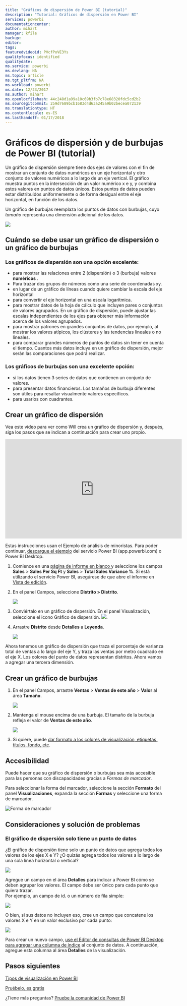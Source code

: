 ```yaml
---
title: "Gráficos de dispersión de Power BI (tutorial)"
description: "Tutorial: Gráficos de dispersión en Power BI"
services: powerbi
documentationcenter: 
author: mihart
manager: kfile
backup: 
editor: 
tags: 
featuredvideoid: PVcfPoVE3Ys
qualityfocus: identified
qualitydate: 
ms.service: powerbi
ms.devlang: NA
ms.topic: article
ms.tgt_pltfrm: NA
ms.workload: powerbi
ms.date: 12/23/2017
ms.author: mihart
ms.openlocfilehash: 44c248d1a99a10c69b3fb7c78e68320fdc5cd2b2
ms.sourcegitcommit: 259d7689bcb1683d4d63a245a9b02becea072139
ms.translationtype: HT
ms.contentlocale: es-ES
ms.lasthandoff: 01/17/2018
---
```

# <a name="scatter-charts-and-bubble-charts-in-power-bi-tutorial"></a>Gráficos de dispersión y de burbujas de Power BI (tutorial)
Un gráfico de dispersión siempre tiene dos ejes de valores con el fin de mostrar un conjunto de datos numéricos en un eje horizontal y otro conjunto de valores numéricos a lo largo de un eje vertical. El gráfico muestra puntos en la intersección de un valor numérico x e y, y combina estos valores en puntos de datos únicos. Estos puntos de datos pueden estar distribuidos uniformemente o de forma desigual entre el eje horizontal, en función de los datos.

Un gráfico de burbujas reemplaza los puntos de datos con burbujas, cuyo *tamaño* representa una dimensión adicional de los datos.

![](media/power-bi-visualization-scatter/power-bi-bubble-chart.png)

## <a name="when-to-use-a-scatter-chart-or-bubble-chart"></a>Cuándo se debe usar un gráfico de dispersión o un gráfico de burbujas
### <a name="scatter-charts-are-a-great-choice"></a>Los gráficos de dispersión son una opción excelente:
* para mostrar las relaciones entre 2 (dispersión) o 3 (burbuja) valores **numéricos** .
* Para trazar dos grupos de números como una serie de coordenadas xy.
* en lugar de un gráfico de líneas cuando quiere cambiar la escala del eje horizontal    
* para convertir el eje horizontal en una escala logarítmica.
* para mostrar datos de la hoja de cálculo que incluyen pares o conjuntos de valores agrupados. En un gráfico de dispersión, puede ajustar las escalas independientes de los ejes para obtener más información acerca de los valores agrupados.
* para mostrar patrones en grandes conjuntos de datos, por ejemplo, al mostrar los valores atípicos, los clústeres y las tendencias lineales o no lineales.
* para comparar grandes números de puntos de datos sin tener en cuenta el tiempo. Cuantos más datos incluya en un gráfico de dispersión, mejor serán las comparaciones que podrá realizar.

### <a name="bubble-charts-are-a-great-choice"></a>Los gráficos de burbujas son una excelente opción:
* si los datos tienen 3 series de datos que contienen un conjunto de valores.
* para presentar datos financieros.  Los tamaños de burbuja diferentes son útiles para resaltar visualmente valores específicos.
* para usarlos con cuadrantes.

## <a name="create-a-scatter-chart"></a>Crear un gráfico de dispersión
Vea este vídeo para ver como Will crea un gráfico de dispersión y, después, siga los pasos que se indican a continuación para crear uno propio.

<iframe width="560" height="315" src="https://www.youtube.com/embed/PVcfPoVE3Ys?list=PL1N57mwBHtN0JFoKSR0n-tBkUJHeMP2cP" frameborder="0" allowfullscreen></iframe>


Estas instrucciones usan el Ejemplo de análisis de minoristas. Para poder continuar, [descargue el ejemplo](sample-datasets.md) del servicio Power BI (app.powerbi.com) o Power BI Desktop.   

1. Comience en una [página de informe en blanco ](power-bi-report-add-page.md) y seleccione los campos **Sales** \> **Sales Per Sq Ft** y **Sales**  >  **Total Sales Variance %**. Si está utilizando el servicio Power BI, asegúrese de que abre el informe en [Vista de edición](service-interact-with-a-report-in-editing-view.md).
 
2. En el panel Campos, seleccione **Distrito > Distrito**.
   
    ![](media/power-bi-visualization-scatter/power-bi-bar-chart.png)
4. Conviértalo en un gráfico de dispersión. En el panel Visualización, seleccione el icono Gráfico de dispersión.
   ![](media/power-bi-visualization-scatter/pbi_scatter_chart_icon.png).
5. Arrastre **Distrito** desde **Detalles** a **Leyenda**.
   
    ![](media/power-bi-visualization-scatter/power-bi-scatter.png)

Ahora tenemos un gráfico de dispersión que traza el porcentaje de varianza total de ventas a lo largo del eje Y, y traza las ventas por metro cuadrado en el eje X.  Los colores del punto de datos representan distritos.  Ahora vamos a agregar una tercera dimensión.

## <a name="create-a-bubble-chart"></a>Crear un gráfico de burbujas
1. En el panel Campos, arrastre **Ventas** > **Ventas de este año** > **Valor** al área **Tamaño**. 
   
   ![](media/power-bi-visualization-scatter/power-bi-bubble.png)
2. Mantenga el mouse encima de una burbuja.  El tamaño de la burbuja refleja el valor de **Ventas de este año**.
   
    ![](media/power-bi-visualization-scatter/pbi_scatter_chart_hover.png)
3. Si quiere, puede [dar formato a los colores de visualización, etiquetas, títulos, fondo, etc](service-getting-started-with-color-formatting-and-axis-properties.md).

## <a name="accessibility"></a>Accesibilidad

Puede hacer que su gráfico de dispersión o burbujas sea más accesible para las personas con discapacidades gracias a *Formas de marcador*. 

Para seleccionar la forma del marcador, seleccione la sección **Formato** del panel **Visualizaciones**, expanda la sección **Formas** y seleccione una forma de marcador.

![Forma de marcador](media/power-bi-visualization-scatter/pbi_scatter_marker.png)

## <a name="considerations-and-troubleshooting"></a>Consideraciones y solución de problemas
### <a name="your-scatter-chart-has-only-one-data-point"></a>**El gráfico de dispersión solo tiene un punto de datos**
¿El gráfico de dispersión tiene solo un punto de datos que agrega todos los valores de los ejes X e Y?  ¿O quizás agrega todos los valores a lo largo de una sola línea horizontal o vertical?

![](media/power-bi-visualization-scatter/pbi_scatter_tshoot1.png)

Agregue un campo en el área **Detalles** para indicar a Power BI cómo se deben agrupar los valores. El campo debe ser único para cada punto que quiera trazar.  
Por ejemplo, un campo de id. o un número de fila simple:

![](media/power-bi-visualization-scatter/pbi_scatter_tshoot.png)

O bien, si sus datos no incluyen eso, cree un campo que concatene los valores X e Y en un valor exclusivo por cada punto:

![](media/power-bi-visualization-scatter/pbi_scatter_tshoot2.png)

Para crear un nuevo campo, [use el Editor de consultas de Power BI Desktop para agregar una columna de índice](desktop-add-custom-column.md) al conjunto de datos.  A continuación, agregue esta columna al área **Detalles** de la visualización.

## <a name="next-steps"></a>Pasos siguientes
 [Tipos de visualización en Power BI](power-bi-visualization-types-for-reports-and-q-and-a.md)

[Pruébelo, es gratis](https://powerbi.com/)  

¿Tiene más preguntas? [Pruebe la comunidad de Power BI](http://community.powerbi.com/)

